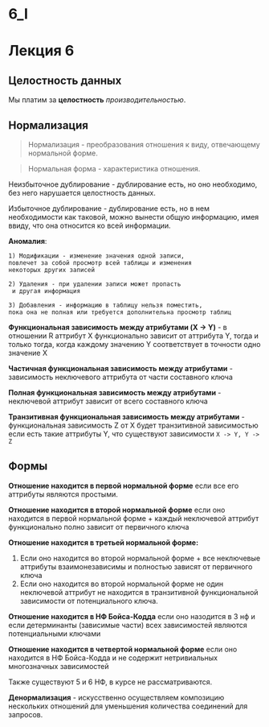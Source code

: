 # 6_l

# Лекция 6

## Целостность данных

Мы платим за **целостность** *производительностью*.

## Нормализация

> Нормализация - преобразования отношения к виду, отвечающему нормальной форме.
> 

> Нормальная форма - характеристика отношения.
> 

Неизбыточное дублирование - дублирование есть, но оно необходимо, без него нарушается целостность данных. 

Избыточное дублирование - дублирование есть, но в нем необходимости как таковой, можно вынести общую информацию, имея ввиду, что она относится ко всей информации. 

**Аномалия**:

```
1) Модификации - изменение значения одной записи,
повлечет за собой просмотр всей таблицы и изменения
некоторых других записей

2) Удаления - при удалении записи может пропасть
 и другая информация

3) Добавления - информацию в таблицу нельзя поместить,
пока она не полная или требуется дополнительна просмотр таблиц
```

**Функциональная зависимость между атрибутами (X -> Y)** - в отношении R аттрибут X функционально зависит от аттрибута Y, тогда и только тогда, когда каждому значению Y соответствует в точности одно значение X

**Частичная функциональная зависимость между атрибутами** - зависимость неключевого аттрибута от части составного ключа

**Полная функциональная зависимость между атрибутами** - неключевой аттрибут зависит от всего составного ключа

**Транзитивная функциональная зависимость между атрибутами** - функциональная зависимость Z от X будет транзитивной зависимостью если есть такие аттрибуты Y, что существуют зависимости `X -> Y, Y -> Z`

## Формы

**Отношение находится в первой нормальной форме** если все его аттрибуты являются простыми.

**Отношение находится в второй нормальной форме** если оно находится в первой нормальной форме + каждый неключевой аттрибут функционально полно зависит от первичного ключа

**Отношение находится в третьей нормальной форме:**

1. Если оно находится во второй нормальной форме + все неключевые аттрибуты взаимонезависимы и полностью зависят от первичного ключа
2. Если оно находится во второй нормальной форме не один неключевой аттрибут не находится в транзитивной функциональной зависимости от потенциального ключа.

**Отношение находится в НФ Бойса-Кодда** если оно назодится в 3 нф и если детерминанты (зависимые части) всех зависимостей являются потенциальными ключами

**Отношение находится в четвертой нормальной форме** если оно находится в НФ Бойса-Кодда и не содержит нетривиальных многозначных зависимостей

Также существуют 5 и 6 НФ, в курсе не рассматриваются.

**Денормализация** - искусственно осуществляем композицию нескольких отношений для уменьшения количества соединений для запросов.